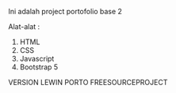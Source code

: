 Ini adalah project portofolio base 2

Alat-alat :

1. HTML
2. CSS
3. Javascript
4. Bootstrap 5


VERSION LEWIN PORTO FREESOURCEPROJECT

